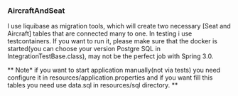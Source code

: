 ### AircraftAndSeat

I use liquibase as migration tools, which will create two necessary [Seat and Aircraft] tables that are connected many
to one. In testing i use
testcontainers. If you want to run it, please make sure that the docker is started(you can choose your version Postgre SQL in IntegrationTestBase.class), may not be the perfect job with Spring 3.0.

** Note* if you want to start application manually(not via tests) you need configure it in resources/application.properties and if you want fill this tables you need use data.sql in resources/sql directory. **
